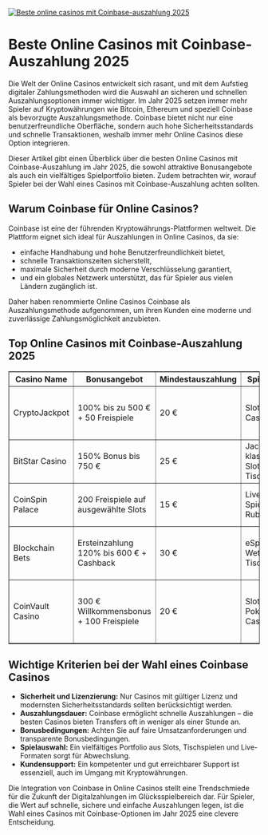 [![Beste online casinos mit Coinbase-auszahlung 2025](https://123-caf.pages.dev/gitsignup.png)](https://vrmoo.ru/Bt82HjjY)

<h1>Beste Online Casinos mit Coinbase-Auszahlung 2025</h1> <p>Die Welt der Online Casinos entwickelt sich rasant, und mit dem Aufstieg digitaler Zahlungsmethoden wird die Auswahl an sicheren und schnellen Auszahlungsoptionen immer wichtiger. Im Jahr 2025 setzen immer mehr Spieler auf Kryptowährungen wie Bitcoin, Ethereum und speziell Coinbase als bevorzugte Auszahlungsmethode. Coinbase bietet nicht nur eine benutzerfreundliche Oberfläche, sondern auch hohe Sicherheitsstandards und schnelle Transaktionen, weshalb immer mehr Online Casinos diese Option integrieren.</p>  <p>Dieser Artikel gibt einen Überblick über die besten Online Casinos mit Coinbase-Auszahlung im Jahr 2025, die sowohl attraktive Bonusangebote als auch ein vielfältiges Spielportfolio bieten. Zudem betrachten wir, worauf Spieler bei der Wahl eines Casinos mit Coinbase-Auszahlung achten sollten.</p>  <h2>Warum Coinbase für Online Casinos?</h2> <p>Coinbase ist eine der führenden Kryptowährungs-Plattformen weltweit. Die Plattform eignet sich ideal für Auszahlungen in Online Casinos, da sie:</p> <ul>   <li>einfache Handhabung und hohe Benutzerfreundlichkeit bietet,</li>   <li>schnelle Transaktionszeiten sicherstellt,</li>   <li>maximale Sicherheit durch moderne Verschlüsselung garantiert,</li>   <li>und ein globales Netzwerk unterstützt, das für Spieler aus vielen Ländern zugänglich ist.</li> </ul>  <p>Daher haben renommierte Online Casinos Coinbase als Auszahlungsmethode aufgenommen, um ihren Kunden eine moderne und zuverlässige Zahlungsmöglichkeit anzubieten.</p>  <h2>Top Online Casinos mit Coinbase-Auszahlung 2025</h2> <table border="1" cellpadding="8" cellspacing="0">   <thead>     <tr>       <th>Casino Name</th>       <th>Bonusangebot</th>       <th>Mindestauszahlung</th>       <th>Spieleauswahl</th>       <th>Besonderheiten</th>     </tr>   </thead>   <tbody>     <tr>       <td>CryptoJackpot</td>       <td>100% bis zu 500 € + 50 Freispiele</td>       <td>20 €</td>       <td>Slots, Live Casino, Poker</td>       <td>Schnelle Coinbase-Auszahlung innerhalb von 30 Minuten</td>     </tr>     <tr>       <td>BitStar Casino</td>       <td>150% Bonus bis 750 €</td>       <td>25 €</td>       <td>Jackpots, klassische Slots, Tischspiele</td>       <td>Exklusive VIP-Programme für Krypto-Spieler</td>     </tr>     <tr>       <td>CoinSpin Palace</td>       <td>200 Freispiele auf ausgewählte Slots</td>       <td>15 €</td>       <td>Live Dealer, Spielautomaten, Rubbellose</td>       <td>Neue Spiele regelmäßig, Coinbase-Auszahlung 24/7</td>     </tr>     <tr>       <td>Blockchain Bets</td>       <td>Ersteinzahlung 120% bis 600 € + Cashback</td>       <td>30 €</td>       <td>eSports-Wetten, Slots, Tischspiele</td>       <td>Innovatives Loyalty-Programm mit Krypto-Belohnungen</td>     </tr>     <tr>       <td>CoinVault Casino</td>       <td>300 € Willkommensbonus + 100 Freispiele</td>       <td>20 €</td>       <td>Slots, Video Poker, Live Casino</td>       <td>Hohe Auszahlungslimits, Coinbase-Auszahlung innerhalb von 1 Stunde</td>     </tr>   </tbody> </table>  <h2>Wichtige Kriterien bei der Wahl eines Coinbase Casinos</h2> <ul>   <li><strong>Sicherheit und Lizenzierung:</strong> Nur Casinos mit gültiger Lizenz und modernsten Sicherheitsstandards sollten berücksichtigt werden.</li>   <li><strong>Auszahlungsdauer:</strong> Coinbase ermöglicht schnelle Auszahlungen – die besten Casinos bieten Transfers oft in weniger als einer Stunde an.</li>   <li><strong>Bonusbedingungen:</strong> Achten Sie auf faire Umsatzanforderungen und transparente Bonusbedingungen.</li>   <li><strong>Spielauswahl:</strong> Ein vielfältiges Portfolio aus Slots, Tischspielen und Live-Formaten sorgt für Abwechslung.</li>   <li><strong>Kundensupport:</strong> Ein kompetenter und gut erreichbarer Support ist essenziell, auch im Umgang mit Kryptowährungen.</li> </ul>  <p>Die Integration von Coinbase in Online Casinos stellt eine Trendschmiede für die Zukunft der Digitalzahlungen im Glücksspielbereich dar. Für Spieler, die Wert auf schnelle, sichere und einfache Auszahlungen legen, ist die Wahl eines Casinos mit Coinbase-Optionen im Jahr 2025 eine clevere Entscheidung.</p>